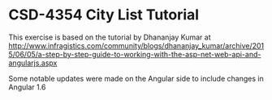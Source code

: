 # CSD-4354 City List Tutorial

This exercise is based on the tutorial by Dhananjay Kumar at http://www.infragistics.com/community/blogs/dhananjay_kumar/archive/2015/06/05/a-step-by-step-guide-to-working-with-the-asp-net-web-api-and-angularjs.aspx

Some notable updates were made on the Angular side to include changes in Angular 1.6